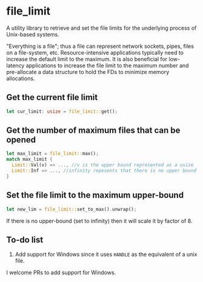 # file_limit

A utility library to retrieve and set the file limits for the underlying process of Unix-based systems. 

"Everything is a file"; thus a file can represent network sockets, pipes, files on a file-system, etc.
Resource-intensive applications typically need to increase the default limit to the maximum. It is also beneficial for low-latency applications to increase the file limit to the maximum number and pre-allocate a data structure to hold the FDs to minimize memory allocations. 

## Get the current file limit

```rust
let cur_limit: usize = file_limit::get();
```

## Get the number of maximum files that can be opened

```rust
let max_limit = file_limit::max();
match max_limit {
  Limit::Val(v) => ..., //v is the upper bound represented as a usize
  Limit::Inf => ..., //infinity repesents that there is no upper bound
}
```

## Set the file limit to the maximum upper-bound

```rust
let new_lim = file_limit::set_to_max().unwrap();
```

If there is no upper-bound (set to infinity) then it will scale it by factor of 8.

## To-do list

1. Add support for Windows since it uses `HANDLE` as the equivalent of a unix file.

I welcome PRs to add support for Windows.
